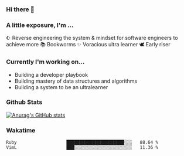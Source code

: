 ### Hi there 👋
### A little exposure, I'm ...

☪ Reverse engineering the system & mindset for software engineers to achieve more 
📚 Bookworms 
✨ Voracious ultra learner 
🕊 Early riser

<!--
**bitethecode/bitethecode** is a ✨ _special_ ✨ repository because its `README.md` (this file) appears on your GitHub profile.

Here are some ideas to get you started:

- 🔭 I’m currently working on ...
- 🌱 I’m currently learning ...
- 👯 I’m looking to collaborate on ...
- 🤔 I’m looking for help with ...
- 💬 Ask me about ...
- 📫 How to reach me: ...
- 😄 Pronouns: ...
- ⚡ Fun fact: ...
-->


### Currently I'm working on... 
- Building a developer playbook
- Building mastery of data structures and algorithms
- Building a system to be an ultralearner

### Github Stats
[![Anurag's GitHub stats](https://github-readme-stats.vercel.app/api?username=bitethecode)](https://github.com/anuraghazra/github-readme-stats)

### Wakatime
<!--START_SECTION:waka-->

```text
Ruby                   ██████████████████████░░░   88.64 %
VimL                   ███░░░░░░░░░░░░░░░░░░░░░░   11.36 %
```

<!--END_SECTION:waka-->
